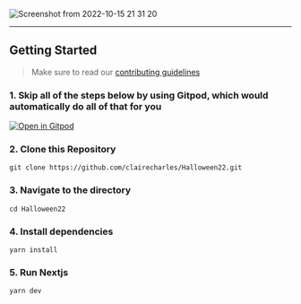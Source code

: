 <!-- markdownlint-disable-next-line -->
![Screenshot from 2022-10-15 21 31 20](https://user-images.githubusercontent.com/67120042/196006443-5f89ab31-6447-4130-aaf7-a7b09a83196e.png)




---

## Getting Started

> Make sure to read our [contributing guidelines](https://github.com/clairecharles/Halloween22/blob/main/CONTRIBUTING.md)

### 1\. Skip all of the steps below by using Gitpod, which would automatically do all of that for you

[![Open in Gitpod](https://gitpod.io/button/open-in-gitpod.svg)](https://gitpod.io/#https://github.com/clairecharles/Halloween22.git)

### 2\. Clone this Repository

```
git clone https://github.com/clairecharles/Halloween22.git
```

### 3\. Navigate to the directory

```
cd Halloween22
```

### 4\. Install dependencies

```
yarn install
```

### 5\. Run Nextjs

```
yarn dev
```
